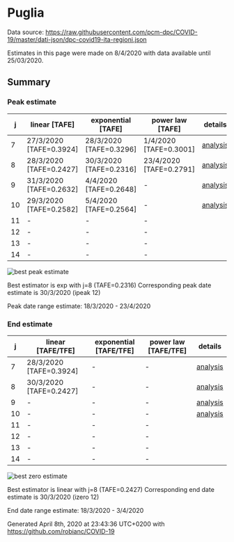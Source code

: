 # Puglia


Data source: https://raw.githubusercontent.com/pcm-dpc/COVID-19/master/dati-json/dpc-covid19-ita-regioni.json

Estimates in this page were made on 8/4/2020 with data available until 25/03/2020.


## Summary 

### Peak estimate 
|j|linear [TAFE]|exponential [TAFE]|power law [TAFE]|details|
|---|----|-----------|---------|-------|
|7|27/3/2020 [TAFE=0.3924]|28/3/2020 [TAFE=0.3296]|1/4/2020 [TAFE=0.3001]|[analysis](COVID-19_puglia_j7_2020-03-25.md)|
|8|28/3/2020 [TAFE=0.2427]|30/3/2020 [TAFE=0.2316]|23/4/2020 [TAFE=0.2791]|[analysis](COVID-19_puglia_j8_2020-03-25.md)|
|9|31/3/2020 [TAFE=0.2632]|4/4/2020 [TAFE=0.2648]|-|[analysis](COVID-19_puglia_j9_2020-03-25.md)|
|10|29/3/2020 [TAFE=0.2582]|5/4/2020 [TAFE=0.2564]|-|[analysis](COVID-19_puglia_j10_2020-03-25.md)|
|11|-|-|-||
|12|-|-|-||
|13|-|-|-||
|14|-|-|-||

![best peak estimate](COVID-19_puglia_j8_2020-03-25.png)

Best estimator is exp with j=8 (TAFE=0.2316)
Corresponding peak date estimate is 30/3/2020 (ipeak 12)


Peak date range estimate: 18/3/2020 - 23/4/2020

### End estimate 
|j|linear [TAFE/TFE]|exponential [TAFE/TFE]|power law [TAFE/TFE]|details|
|---|----|-----------|---------|-------|
|7|28/3/2020 [TAFE=0.3924]|-|-|[analysis](COVID-19_puglia_j7_2020-03-25.md)|
|8|30/3/2020 [TAFE=0.2427]|-|-|[analysis](COVID-19_puglia_j8_2020-03-25.md)|
|9|-|-|-|[analysis](COVID-19_puglia_j9_2020-03-25.md)|
|10|-|-|-|[analysis](COVID-19_puglia_j10_2020-03-25.md)|
|11|-|-|-||
|12|-|-|-||
|13|-|-|-||
|14|-|-|-||

![best zero estimate](COVID-19_puglia_j8_2020-03-25.png)

Best estimator is linear with j=8 (TAFE=0.2427)
Corresponding end date estimate is 30/3/2020 (izero 12)


End date range estimate: 18/3/2020 - 3/4/2020

Generated April 8th, 2020 at 23:43:36 UTC+0200 with https://github.com/robianc/COVID-19
